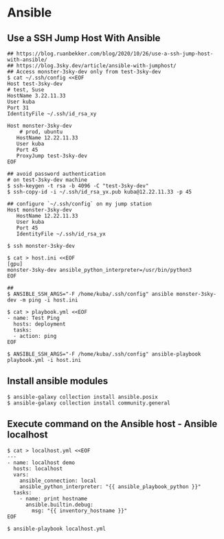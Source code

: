 Ansible
=======

## Use a SSH Jump Host With Ansible

    ## https://blog.ruanbekker.com/blog/2020/10/26/use-a-ssh-jump-host-with-ansible/
    ## https://blog.3sky.dev/article/ansible-with-jumphost/
    ## Access monster-3sky-dev only from test-3sky-dev
    $ cat ~/.ssh/config <<EOF
    Host test-3sky-dev
    # test, Suse
    HostName 3.22.11.33
    User kuba
    Port 31
    IdentityFile ~/.ssh/id_rsa_xy

    Host monster-3sky-dev
        # prod, ubuntu
       HostName 12.22.11.33
       User kuba
       Port 45
       ProxyJump test-3sky-dev
    EOF

    ## avoid password authentication
    # on test-3sky-dev machine
    $ ssh-keygen -t rsa -b 4096 -C "test-3sky-dev"
    $ ssh-copy-id -i ~/.ssh/id_rsa_yx.pub kuba@12.22.11.33 -p 45

    ## configure `~/.ssh/config` on my jump station
    Host monster-3sky-dev
       HostName 12.22.11.33
       User kuba
       Port 45
       IdentityFile ~/.ssh/id_rsa_yx

    $ ssh monster-3sky-dev

    $ cat > host.ini <<EOF
    [gpu]
    monster-3sky-dev ansible_python_interpreter=/usr/bin/python3
    EOF

    ##
    $ ANSIBLE_SSH_ARGS="-F /home/kuba/.ssh/config" ansible monster-3sky-dev -m ping -i host.ini

    $ cat > playbook.yml <<EOF
    - name: Test Ping
      hosts: deployment
      tasks:
      - action: ping
    EOF

    $ ANSIBLE_SSH_ARGS="-F /home/kuba/.ssh/config" ansible-playbook playbook.yml -i host.ini

## Install ansible modules

    $ ansible-galaxy collection install ansible.posix
    $ ansible-galaxy collection install community.general

## Execute command on the Ansible host - Ansible localhost

    $ cat > localhost.yml <<EOF
    ---
    - name: localhost demo
      hosts: localhost
      vars:
        ansible_connection: local
        ansible_python_interpreter: "{{ ansible_playbook_python }}"
      tasks:
        - name: print hostname
          ansible.builtin.debug:
            msg: "{{ inventory_hostname }}"
    EOF

    $ ansible-playbook localhost.yml

